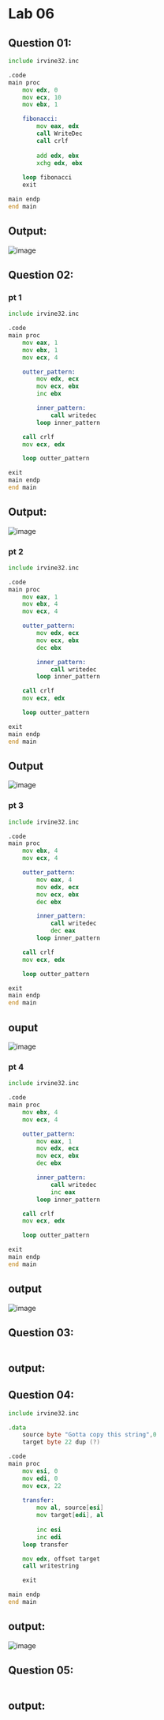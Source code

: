 # Lab 06

## Question 01:
```asm
include irvine32.inc

.code
main proc
	mov edx, 0
	mov ecx, 10
	mov ebx, 1

	fibonacci:
		mov eax, edx
		call WriteDec
		call crlf
		
		add edx, ebx
		xchg edx, ebx
	
	loop fibonacci
	exit

main endp
end main
```
## Output:
![image](https://github.com/user-attachments/assets/50b36bf8-e234-4bd7-9448-5eabc7d7534f)


## Question 02:

### pt 1
```asm
include irvine32.inc

.code
main proc
	mov eax, 1
	mov ebx, 1
	mov ecx, 4

	outter_pattern:
		mov edx, ecx
		mov ecx, ebx
		inc ebx

		inner_pattern:
			call writedec
		loop inner_pattern

	call crlf
	mov ecx, edx

	loop outter_pattern

exit
main endp
end main
```
## Output:
![image](https://github.com/user-attachments/assets/ae267d0e-a389-4ccc-ad77-cf9a70cbd073)


### pt 2
```asm
include irvine32.inc

.code
main proc
	mov eax, 1
	mov ebx, 4
	mov ecx, 4

	outter_pattern:
		mov edx, ecx
		mov ecx, ebx
		dec ebx

		inner_pattern:
			call writedec
		loop inner_pattern

	call crlf
	mov ecx, edx

	loop outter_pattern

exit
main endp
end main

```
## Output
![image](https://github.com/user-attachments/assets/6c7a0157-c93c-47a3-8690-564a0af78c94)

### pt 3
```asm
include irvine32.inc

.code
main proc
	mov ebx, 4
	mov ecx, 4

	outter_pattern:
		mov eax, 4
		mov edx, ecx
		mov ecx, ebx
		dec ebx

		inner_pattern:
			call writedec
			dec eax
		loop inner_pattern

	call crlf
	mov ecx, edx

	loop outter_pattern

exit
main endp
end main
```

## ouput
![image](https://github.com/user-attachments/assets/d30d2022-dddf-49b6-9bca-124f7b6a4537)

### pt 4
```asm
include irvine32.inc

.code
main proc
	mov ebx, 4
	mov ecx, 4

	outter_pattern:
		mov eax, 1
		mov edx, ecx
		mov ecx, ebx
		dec ebx

		inner_pattern:
			call writedec
			inc eax
		loop inner_pattern

	call crlf
	mov ecx, edx

	loop outter_pattern

exit
main endp
end main
```
## output
![image](https://github.com/user-attachments/assets/804722ed-a906-46bb-9d02-ecfa90cdbe0f)

## Question 03:
```asm

```

## output:

## Question 04:
```asm
include irvine32.inc

.data
	source byte "Gotta copy this string",0
	target byte 22 dup (?)

.code
main proc
	mov esi, 0
	mov edi, 0
	mov ecx, 22
	
	transfer:
		mov al, source[esi]
		mov target[edi], al
	
		inc esi
		inc edi
	loop transfer

	mov edx, offset target
	call writestring

	exit

main endp
end main
```

## output:
![image](https://github.com/user-attachments/assets/dea0d5eb-3595-4954-92be-d221d9c068fc)

## Question 05:
```asm

```

## output:
